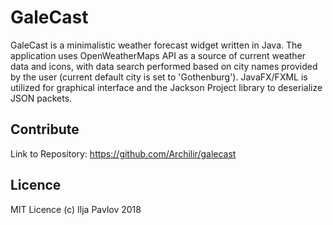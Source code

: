 GaleCast
========
GaleCast is a minimalistic weather forecast widget written in Java. The application uses OpenWeatherMaps API as a source of current weather data and icons, with data search performed based on city names provided by the user (current default city is set to 'Gothenburg'). JavaFX/FXML is utilized for graphical interface and the Jackson Project library to deserialize JSON packets. 

Contribute
----------
Link to Repository:
https://github.com/Archilir/galecast

Licence
-------
MIT Licence (c) Ilja Pavlov 2018
